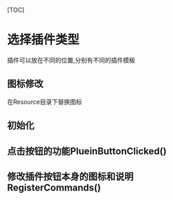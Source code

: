 [TOC]

# 选择插件类型

插件可以放在不同的位置,分别有不同的插件模板



## 图标修改

在Resource目录下替换图标



## 初始化





## 点击按钮的功能PlueinButtonClicked()

## 修改插件按钮本身的图标和说明 RegisterCommands()



